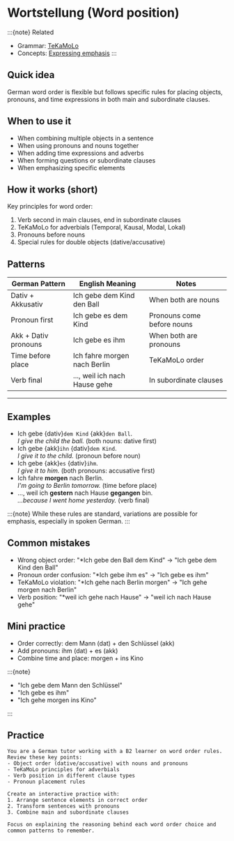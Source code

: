 # Wortstellung (Word position)

:::{note}
Related

- Grammar: [TeKaMoLo](/b2/grammar/tekamolo.md)
- Concepts: [Expressing emphasis](/b2/concepts/abstract_ideas.md)
:::

## Quick idea

German word order is flexible but follows specific rules for placing objects, pronouns, and time expressions in both main and subordinate clauses.

## When to use it

- When combining multiple objects in a sentence
- When using pronouns and nouns together
- When adding time expressions and adverbs
- When forming questions or subordinate clauses
- When emphasizing specific elements

## How it works (short)

Key principles for word order:

1. Verb second in main clauses, end in subordinate clauses
2. TeKaMoLo for adverbials (Temporal, Kausal, Modal, Lokal)
3. Pronouns before nouns
4. Special rules for double objects (dative/accusative)

## Patterns

| German Pattern | English Meaning | Notes |
|---|---|---|
| Dativ + Akkusativ | Ich gebe dem Kind den Ball | When both are nouns |
| Pronoun first | Ich gebe es dem Kind | Pronouns come before nouns |
| Akk + Dativ pronouns | Ich gebe es ihm | When both are pronouns |
| Time before place | Ich fahre morgen nach Berlin | TeKaMoLo order |
| Verb final | ..., weil ich nach Hause gehe | In subordinate clauses |

---

## Examples

- Ich gebe {dativ}`dem Kind` {akk}`den Ball`.  
  _I give the child the ball._ (both nouns: dative first)
- Ich gebe {akk}`ihn` {dativ}`dem Kind`.  
  _I give it to the child._ (pronoun before noun)
- Ich gebe {akk}`es` {dativ}`ihm`.  
  _I give it to him._ (both pronouns: accusative first)
- Ich fahre **morgen** nach Berlin.  
  _I'm going to Berlin tomorrow._ (time before place)
- ..., weil ich **gestern** nach Hause **gegangen** bin.  
  _...because I went home yesterday._ (verb final)

:::{note}
While these rules are standard, variations are possible for emphasis, especially in spoken German.
:::

## Common mistakes

- Wrong object order: "*Ich gebe den Ball dem Kind" → "Ich gebe dem Kind den Ball"
- Pronoun order confusion: "*Ich gebe ihm es" → "Ich gebe es ihm"
- TeKaMoLo violation: "*Ich gehe nach Berlin morgen" → "Ich gehe morgen nach Berlin"
- Verb position: "*weil ich gehe nach Hause" → "weil ich nach Hause gehe"

## Mini practice

- Order correctly: dem Mann (dat) + den Schlüssel (akk)
- Add pronouns: ihm (dat) + es (akk)
- Combine time and place: morgen + ins Kino

:::{note}

- "Ich gebe dem Mann den Schlüssel"
- "Ich gebe es ihm"
- "Ich gehe morgen ins Kino"

:::

## Practice

```{practice}
You are a German tutor working with a B2 learner on word order rules. Review these key points:
- Object order (dative/accusative) with nouns and pronouns
- TeKaMoLo principles for adverbials
- Verb position in different clause types
- Pronoun placement rules

Create an interactive practice with:
1. Arrange sentence elements in correct order
2. Transform sentences with pronouns
3. Combine main and subordinate clauses

Focus on explaining the reasoning behind each word order choice and common patterns to remember.
```
